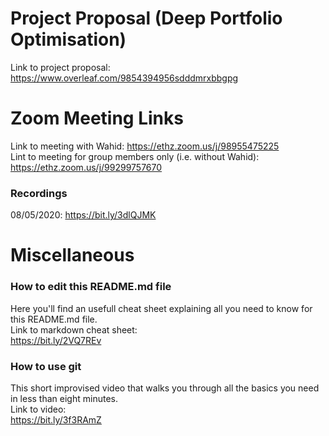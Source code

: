 # Project Proposal (Deep Portfolio Optimisation)
Link to project proposal:  https://www.overleaf.com/9854394956sdddmrxbbgpg

# Zoom Meeting Links
Link to meeting with Wahid: https://ethz.zoom.us/j/98955475225  
Lint to meeting for group members only (i.e. without Wahid): https://ethz.zoom.us/j/99299757670  

### Recordings
08/05/2020: https://bit.ly/3dlQJMK

# Miscellaneous
### How to edit this README.md file
Here you'll find an usefull cheat sheet explaining all you need to know for this README.md file.  
Link to markdown cheat sheet:  
https://bit.ly/2VQ7REv

### How to use git
This short improvised video that walks you through all the basics you need in less than eight minutes.  
Link to video:  
https://bit.ly/3f3RAmZ
